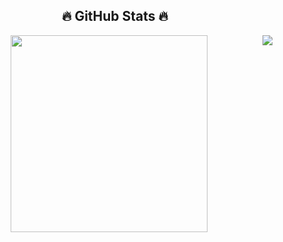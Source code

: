 <!-- https://github.com/anuraghazra/github-readme-stats -->
<h2 align="center">🔥 GitHub Stats 🔥</h2>
<div align=center>
   <a href="#" title="HHUUYYLLEE">
  <img align="center" width="315" src="https://github-readme-stats.vercel.app/api/top-langs/?username=HHUUYYLLEE&show_icons=true&theme=dark&custom_title=Lê&#32;Bá&#32;Huy&#39;s&#32;Github&#32;Stats&bg_color=30,0F172A,581C87,0F172A,0F172A,581C87,0F172A,0F172A,0F172A&ring_color=00ff00&include_all_commits=true"/></a>
  <a href="#" title="HHUUYYLLEE">
  <img align="right" src="https://encrypted-tbn0.gstatic.com/images?q=tbn:ANd9GcSCM6Cl4T13-zPq6rMw1XkkD2t5FYnuuqaxk4wOjPd-&s"/></a>
</div>
